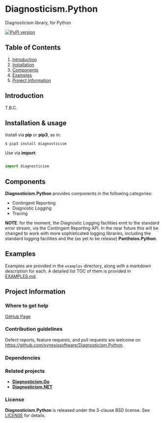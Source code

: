 # Diagnosticism.Python
Diagnosticism library, for Python

[![PyPI version](https://badge.fury.io/py/diagnosticism.svg)](https://badge.fury.io/py/diagnosticism)

## Table of Contents

1. [Introduction](#introduction)
2. [Installation](#installation)
3. [Components](#components)
4. [Examples](#examples)
5. [Project Information](#project-information)

## Introduction

T.B.C.

## Installation & usage

Install via **pip** or **pip3**, as in:

```
$ pip3 install diagnosticism
```

Use via **import**:

```Python

import diagnosticism
```

## Components

**Diagnosticism.Python** provides components in the following categories:

* Contingent Reporting
* Diagnostic Logging
* Tracing

**NOTE**: for the moment, the Diagnostic Logging facilities emit to the standard error stream, via the Contingent Reporting API. In the near future this will be changed to work     with more sophisticated logging libraries, including the standard logging facilities and the (as yet to be release) **Pantheios.Python**.

## Examples

Examples are provided in the ```examples``` directory, along with a markdown description for each. A detailed list TOC of them is provided in [EXAMPLES.md](./EXAMPLES.md).

## Project Information

### Where to get help

[GitHub Page](https://github.com/synesissoftware/Diagnosticism.Python "GitHub Page")

### Contribution guidelines

Defect reports, feature requests, and pull requests are welcome on https://github.com/synesissoftware/Diagnosticism.Python.

### Dependencies

### Related projects

* [**Diagnosticism.Go**](https://github.com/synesissoftware/Diagnosticism.Go/)
* [**Diagnosticism.NET**](https://github.com/synesissoftware/Diagnosticism.NET/)

### License

**Diagnosticism.Python** is released under the 3-clause BSD license. See [LICENSE](./LICENSE) for details.


